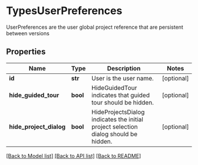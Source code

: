 # TypesUserPreferences

UserPreferences are the user global project reference that are persistent between versions

## Properties
Name | Type | Description | Notes
------------ | ------------- | ------------- | -------------
**id** | **str** | User is the user name.  | [optional] 
**hide_guided_tour** | **bool** | HideGuidedTour indicates that guided tour should be hidden.  | [optional] 
**hide_project_dialog** | **bool** | HideProjectsDialog indicates the initial project selection dialog should be hidden.  | [optional] 

[[Back to Model list]](../README.md#documentation-for-models) [[Back to API list]](../README.md#documentation-for-api-endpoints) [[Back to README]](../README.md)


